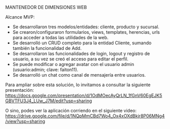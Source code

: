 MANTENEDOR DE DIMENSIONES WEB

Alcance MVP:
- Se desarrollaron tres modelos/entidades: cliente, producto y sucursal.
- Se crearon/configuraron formularios, views, templates, herencias, urls para acceder a todas las utilidades de la web.
- Se desarrolló un CRUD completo para la entidad Cliente, sumando también la funcionalidad de Add.
- Se desarrollaron las funcionalidades de login, logout y registro de usuario, a su vez se creó el acceso para editar el perfil.
- Se puede modificar o agregar avatar con el usuario admin (usuario:admin; clave: faiton11).
- Se desarrolló un chat como canal de mensajería entre usuarios.

Para ampliar sobre esta solución, lo invitamos a consultar la siguiente presentación:
https://docs.google.com/presentation/d/1OdMOecAyQrLN_1fGnV60EgEJK5GBVTFU3J4_LUw_J7M/edit?usp=sharing

O sino, podes ver la aplicación corriendo en el siguiente video:
https://drive.google.com/file/d/1NQpMmCBd7Wo4_Ox4xOXdBkjr8P06MNg4/view?usp=sharing
